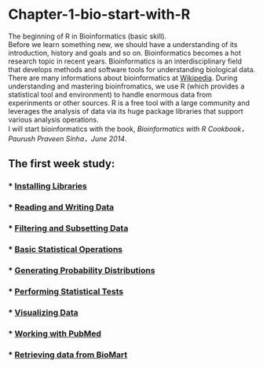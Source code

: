 # Chapter-1-bio-start-with-R
  The beginning of R in Bioinformatics (basic skill).<br>
  Before we learn something new, we should have a understanding of its introduction, history and goals and so on. Bioinformatics becomes a hot research topic in recent years. Bioinformatics is an interdisciplinary field that develops methods and software tools for understanding biological data. There are many informations about bioinformatics at [Wikipedia](https://en.wikipedia.org/wiki/Bioinformatics). During understanding and mastering bioinfromatics, we use R (which provides a statistical tool and environment) to handle enormous data from experinments or other sources. R is a free tool with a large community and leverages the analysis of data via its huge package libraries that support various analysis operations.<br>
  I will start bioinformatics with the book, *Bioinformatics with R Cookbook，Paurush Praveen Sinha，June 2014*.
## The first week study:
### * [Installing Libraries](https://github.com/Chengshu21/bio-start-with-R/blob/master/Chapter%201/Installing%20Libraries.md)
### * [Reading and Writing Data](https://github.com/Chengshu21/bio-start-with-R/blob/master/Chapter%201/reading%20and%20writing%20data.md)
### * [Filtering and Subsetting Data](https://github.com/Chengshu21/bio-start-with-R/blob/master/Chapter%201/Filtering%20and%20Subsetting%20data.md)
### * [Basic Statistical Operations](https://github.com/Chengshu21/bio-start-with-R/blob/master/Chapter%201/Basic%20Statistical%20Operations.md)
### * [Generating Probability Distributions](https://github.com/Chengshu21/bio-start-with-R/blob/master/Chapter%201/Generating%20Probability%20Distributions.ipynb)
### * [Performing Statistical Tests](https://github.com/Chengshu21/bio-start-with-R/blob/master/Chapter%201/Performing%20Statistical%20Tests.md)
### * [Visualizing Data](https://github.com/Chengshu21/bio-start-with-R/blob/master/Chapter%201/Visualizing%20data/Visualizing%20data.md)
### * [Working with PubMed](https://github.com/Chengshu21/bio-start-with-R/blob/master/Chapter%201/Working%20with%20PubMed%20in%20R.md)
### * [Retrieving data from BioMart](https://github.com/Chengshu21/bio-start-with-R/blob/master/Chapter%201/Retrieving%20data%20from%20BioMart.md)
